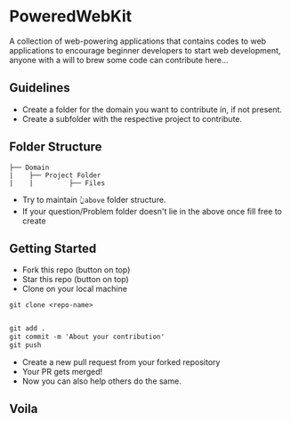 # PoweredWebKit

A collection of web-powering applications that contains codes to web applications to encourage beginner developers to start web development, anyone with a will to brew some code can contribute here...  

## Guidelines

- Create a folder for the domain you want to contribute in, if not present.
- Create a subfolder with the respective project to contribute.

## Folder Structure

```
├── Domain
|    ├── Project Folder       
|    |         ├── Files
```

- Try to maintain `👆above` folder structure.
- If your question/Problem folder doesn't lie in the above once fill free to create

## Getting Started

- Fork this repo (button on top)
- Star this repo (button on top)
- Clone on your local machine

```terminal
git clone <repo-name>

```

```markdown

git add .
git commit -m 'About your contribution'
git push

```

- Create a new pull request from your forked repository
- Your PR gets merged!
- Now you can also help others do the same.

## Voila
